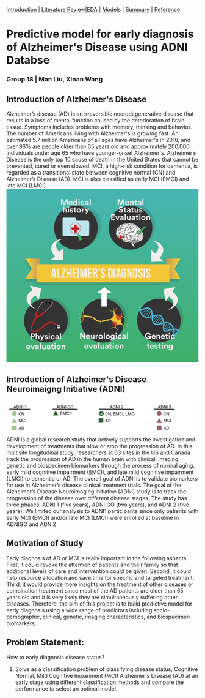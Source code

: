 [Introduction](https://mal5482.github.io/ADNI-Alzheimer-Project/index) | [Literature Review](https://mal5482.github.io/ADNI-Alzheimer-Project/Review)|[EDA](https://mal5482.github.io/ADNI-Alzheimer-Project/EDA) | [Models](https://mal5482.github.io/ADNI-Alzheimer-Project/Models) | [Summary](https://mal5482.github.io/ADNI-Alzheimer-Project/Summary) | [Reference](https://mal5482.github.io/ADNI-Alzheimer-Project/Reference)

# Predictive model for early diagnosis of Alzheimer's Disease using ADNI Databse
### Group 18 | Man Liu, Xinan Wang

## Introduction of Alzheimer's Disease

Alzheimer’s disease (AD) is an irreversible neurodegenerative disease that results in a loss of mental function caused by the deterioration of brain tissue. Symptoms includes problems with memory, thinking and behavior. The number of Americans living with Alzheimer's is growing fast. An estimated 5.7 million Americans of all ages have Alzheimer's in 2018, and over 96% are people older than 65 years old and approximately 200,000 individuals under age 65 who have younger-onset Alzheimer's. Alzheimer’s Disease is the only top 10 cause of death in the United States that cannot be prevented, cured or even slowed. MCI, a high-risk condition for dementia, is regarded as a transitional state between cognitive normal (CN) and Alzheimer’s Disease (AD). MCI is also classified as early MCI (EMCI) and late MCI (LMCI). 
![picture](/images/AD.png)


## Introduction of Alzheimer's Disease Neuroimaigng Initiative (ADNI) 
![picture](/images/adni.png)
ADNI is a global research study that actively supports the investigation and development of treatments that slow or stop the progression of AD. In this multisite longitudinal study, researchers at 63 sites in the US and Canada track the progression of AD in the human brain with clinical, imaging, genetic and biospecimen biomarkers through the process of normal aging, early mild cognitive impairment (EMCI), and late mild cognitive impairment (LMCI) to dementia or AD. The overall goal of ADNI is to validate biomarkers for use in Alzheimer’s disease clinical treatment trials. The goal of the Alzheimer’s Disease Neuroimaging Initiative (ADNI) study is to track the progression of the disease over different disease stages. The study has three phases: ADNI 1 (five years), ADNI GO (two years), and ADNI 2 (five years). We limited our analysis to ADNI1 participants since only patients with early MCI (EMCI) and/or late MCI (LMCI) were enrolled at baseline in ADNIGO and ADNI2 

## Motivation of Study 
Early diagnosis of AD or MCI is really important in the following aspects. First, it could revoke the attention of patients and their family so that additional levels of care and intervention could be given. Second, it could help  resource allocation and save time for specific and targeted treatment. Third, it would provide more insights on the treatment of other diseases or combination treatment since most of the AD patients are older than 65 years old and it is very likely they are simultaneously suffering other diseases. Therefore, the aim of this project is to build predictive model for early diagnosis using a wide range of predictors including socio-demographic, clinical, genetic, imaging characteristics, and biospecimen biomarkers.

## Problem Statement:
How to early diagnosis disease status?

1. Solve as a classification problem of classifying disease status, Cognitive Normal, Mild Cognitive Impariment (MCI) Alzheimer's Disease (AD) at an early stage using different classification methods and compare the performance to select an optimal model. 



